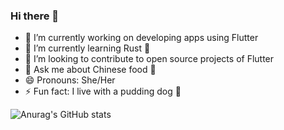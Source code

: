 ### Hi there 👋

- 🔭 I’m currently working on developing apps using Flutter
- 🌱 I’m currently learning Rust 🦀
- 👯 I’m looking to contribute to open source projects of Flutter
- 💬 Ask me about Chinese food 🥘
- 😄 Pronouns: She/Her
- ⚡ Fun fact: I live with a pudding dog 🍮


![Anurag's GitHub stats](https://github-readme-stats.vercel.app/api?username=hyj1204&count_private=true&show_icons=true&custom_title=Yijing's%20GitHub%20Stat)


<!--
**hyj1204/hyj1204** is a ✨ _special_ ✨ repository because its `README.md` (this file) appears on your GitHub profile.

Here are some ideas to get you started:

- 🔭 I’m currently working on ...
- 🌱 I’m currently learning ...
- 👯 I’m looking to collaborate on ...
- 🤔 I’m looking for help with ...
- 💬 Ask me about ...
- 📫 How to reach me: ...
- 😄 Pronouns: ...
- ⚡ Fun fact: ...
-->
